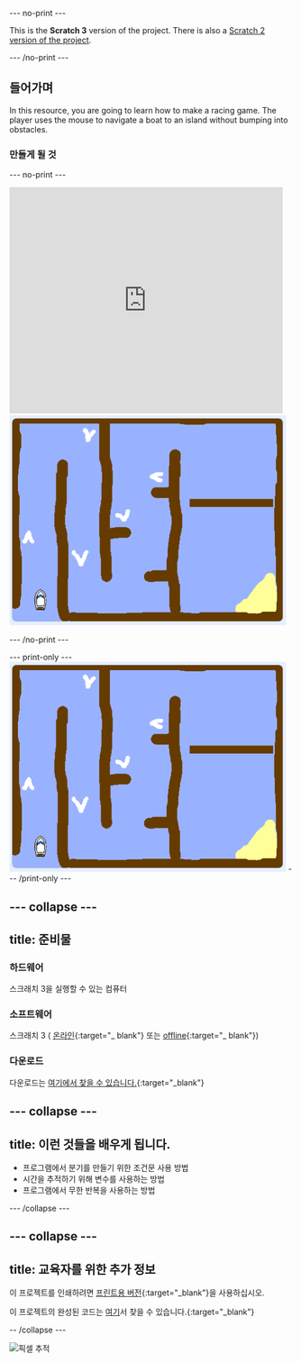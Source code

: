 \--- no-print \---

This is the **Scratch 3** version of the project. There is also a [Scratch 2 version of the project](https://projects.raspberrypi.org/en/projects/boat-race-scratch2).

\--- /no-print \---

## 들어가며

In this resource, you are going to learn how to make a racing game. The player uses the mouse to navigate a boat to an island without bumping into obstacles.

### 만들게 될 것

\--- no-print \---

<div class="scratch-preview">
  <iframe allowtransparency="true" width="485" height="402" src="https://scratch.mit.edu/projects/embed/276662533/?autostart=false" frameborder="0" scrolling="no"></iframe>
  <img src="images/boat_race_demo.png">
</div>

\--- /no-print \---

\--- print-only \--- ![boat race demo](images/boat_race_demo.png) \--- /print-only \---

## \--- collapse \---

## title: 준비물

### 하드웨어

스크래치 3을 실행할 수 있는 컴퓨터

### 소프트웨어

스크래치 3 ( [온라인](https://rpf.io/scratchon){:target="_ blank"} 또는 [offline](https://rpf.io/scratchoff){:target="_ blank"})

### 다운로드

다운로드는 [여기에서 찾을 수 있습니다.](http://rpf.io/p/en/boat-race-go){:target="_blank"}

## \--- collapse \---

## title: 이런 것들을 배우게 됩니다.

+ 프로그램에서 분기를 만들기 위한 조건문 사용 방법
+ 시간을 추적하기 위해 변수를 사용하는 방법
+ 프로그램에서 무한 반복을 사용하는 방법

\--- /collapse \---

## \--- collapse \---

## title: 교육자를 위한 추가 정보

이 프로젝트를 인쇄하려면 [프린트용 버전](https://projects.raspberrypi.org/en/projects/boat-race/print){:target="_blank"}을 사용하십시오.

이 프로젝트의 완성된 코드는 [여기](http://rpf.io/p/en/boat-race-get)서 찾을 수 있습니다.{:target="_blank"}

-- /collapse \---

![픽셀 추적](https://code.org/api/hour/begin_codeclub_boatrace.png)